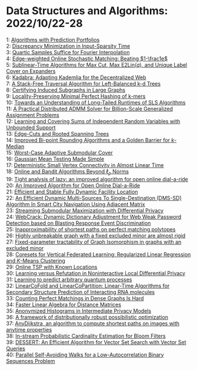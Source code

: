 # Data Structures and Algorithms: 2022/10/22-28  
1: [Algorithms with Prediction Portfolios](https://doi.org/10.48550/arXiv.2210.12438)  
2: [Discrepancy Minimization in Input-Sparsity Time](https://doi.org/10.48550/arXiv.2210.12468)  
3: [Quartic Samples Suffice for Fourier Interpolation](https://doi.org/10.48550/arXiv.2210.12495)  
4: [Edge-weighted Online Stochastic Matching: Beating $1-\frac1e$](https://doi.org/10.48550/arXiv.2210.12543)  
5: [Sublinear-Time Algorithms for Max Cut, Max E2Lin$(q)$, and Unique Label  Cover on Expanders](https://doi.org/10.48550/arXiv.2210.12601)  
6: [Kadabra: Adapting Kademlia for the Decentralized Web](https://doi.org/10.48550/arXiv.2210.12858)  
7: [A Stack-Free Traversal Algorithm for Left-Balanced k-d Trees](https://doi.org/10.48550/arXiv.2210.12859)  
8: [Certifying Induced Subgraphs in Large Graphs](https://doi.org/10.48550/arXiv.2210.13057)  
9: [Locality-Preserving Minimal Perfect Hashing of k-mers](https://doi.org/10.48550/arXiv.2210.13097)  
10: [Towards an Understanding of Long-Tailed Runtimes of SLS Algorithms](https://doi.org/10.48550/arXiv.2210.13159)  
11: [A Practical Distributed ADMM Solver for Billion-Scale Generalized  Assignment Problems](https://doi.org/10.48550/arXiv.2210.16986)  
12: [Learning and Covering Sums of Independent Random Variables with  Unbounded Support](https://doi.org/10.48550/arXiv.2210.13313)  
13: [Edge-Cuts and Rooted Spanning Trees](https://doi.org/10.48550/arXiv.2210.13320)  
14: [Improved Bi-point Rounding Algorithms and a Golden Barrier for  $k$-Median](https://doi.org/10.48550/arXiv.2210.13395)  
15: [Worst-Case Adaptive Submodular Cover](https://doi.org/10.48550/arXiv.2210.13694)  
16: [Gaussian Mean Testing Made Simple](https://doi.org/10.48550/arXiv.2210.13706)  
17: [Deterministic Small Vertex Connectivity in Almost Linear Time](https://doi.org/10.48550/arXiv.2210.13739)  
18: [Online and Bandit Algorithms Beyond $\ell_p$ Norms](https://doi.org/10.48550/arXiv.2210.13755)  
19: [Tight analysis of lazy: an improved algorithm for open online  dial-a-ride](https://doi.org/10.48550/arXiv.2210.13850)  
20: [An Improved Algorithm for Open Online Dial-a-Ride](https://doi.org/10.48550/arXiv.2210.13854)  
21: [Efficient and Stable Fully Dynamic Facility Location](https://doi.org/10.48550/arXiv.2210.13880)  
22: [An Efficient Dynamic Multi-Sources To Single-Destination (DMS-SD)  Algorithm In Smart City Navigation Using Adjacent Matrix](https://doi.org/10.48550/arXiv.2210.14869)  
23: [Streaming Submodular Maximization with Differential Privacy](https://doi.org/10.48550/arXiv.2210.14315)  
24: [WebCrack: Dynamic Dictionary Adjustment for Web Weak Password Detection  based on Blasting Response Event Discrimination](https://doi.org/10.48550/arXiv.2210.14582)  
25: [Inapproximability of shortest paths on perfect matching polytopes](https://doi.org/10.48550/arXiv.2210.14608)  
26: [Highly unbreakable graph with a fixed excluded minor are almost rigid](https://doi.org/10.48550/arXiv.2210.14629)  
27: [Fixed-parameter tractability of Graph Isomorphism in graphs with an  excluded minor](https://doi.org/10.48550/arXiv.2210.14638)  
28: [Coresets for Vertical Federated Learning: Regularized Linear Regression  and $K$-Means Clustering](https://doi.org/10.48550/arXiv.2210.14664)  
29: [Online TSP with Known Locations](https://doi.org/10.48550/arXiv.2210.14722)  
30: [Learning versus Refutation in Noninteractive Local Differential Privacy](https://doi.org/10.48550/arXiv.2210.15439)  
31: [Learning to predict arbitrary quantum processes](https://doi.org/10.48550/arXiv.2210.14894)  
32: [LinearCoFold and LinearCoPartition: Linear-Time Algorithms for Secondary  Structure Prediction of Interacting RNA molecules](https://doi.org/10.48550/arXiv.2210.14982)  
33: [Counting Perfect Matchings in Dense Graphs Is Hard](https://doi.org/10.48550/arXiv.2210.15014)  
34: [Faster Linear Algebra for Distance Matrices](https://doi.org/10.48550/arXiv.2210.15114)  
35: [Anonymized Histograms in Intermediate Privacy Models](https://doi.org/10.48550/arXiv.2210.15178)  
36: [A framework of distributionally robust possibilistic optimization](https://doi.org/10.48550/arXiv.2210.15193)  
37: [AnyDijkstra, an algorithm to compute shortest paths on images with  anytime properties](https://doi.org/10.48550/arXiv.2210.15421)  
38: [In-stream Probabilistic Cardinality Estimation for Bloom Filters](https://doi.org/10.48550/arXiv.2210.15630)  
39: [DESSERT: An Efficient Algorithm for Vector Set Search with Vector Set  Queries](https://doi.org/10.48550/arXiv.2210.15748)  
40: [Parallel Self-Avoiding Walks for a Low-Autocorrelation Binary Sequences  Problem](https://doi.org/10.48550/arXiv.2210.15962)  